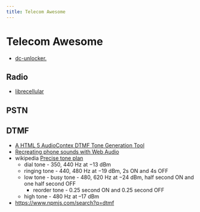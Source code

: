 ```yaml
---
title: Telecom Awesome
---
```


# Telecom Awesome

- [dc-unlocker.](https://www.dc-unlocker.com/)

## Radio

- [librecellular](https://librecellular.org/)

## PSTN

## DTMF

- [A HTML 5 AudioContex DTMF Tone Generation Tool](https://mamclain.com/?page=RND_SOFTWARE_DTMF_WEB_APP)
- [Recreating phone sounds with Web Audio](http://outputchannel.com/post/recreating-phone-sounds-web-audio/)
- wikipedia [Precise tone plan](https://en.wikipedia.org/wiki/Precise_tone_plan)
  - dial tone - 350, 440 Hz at −13 dBm
  - ringing tone - 440, 480 Hz at −19 dBm, 2s ON and 4s OFF
  - low tone - busy tone - 480, 620 Hz at −24 dBm, half second ON and one half second OFF
    - reorder tone - 0.25 second ON and 0.25 second OFF
  - high tone - 480 Hz at –17 dBm
- https://www.npmjs.com/search?q=dtmf
